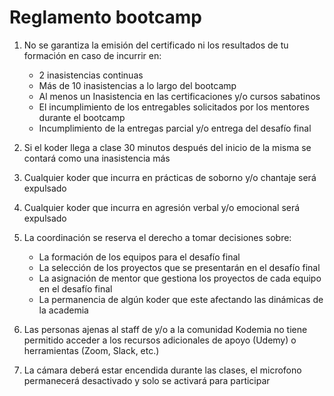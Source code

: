 # Reglamento bootcamp

1. No se garantiza la emisión del certificado ni los resultados de tu formación en caso de incurrir en:
    - 2 inasistencias continuas
    - Más de 10 inasistencias a lo largo del bootcamp
    - Al menos un Inasistencia en las certificaciones y/o cursos sabatinos
    - El incumplimiento de los entregables solicitados por los mentores durante el bootcamp
    - Incumplimiento de la entregas parcial y/o entrega del desafío final

2. Si el koder llega a clase 30 minutos después del inicio de la misma se contará como una inasistencia más

3. Cualquier koder que incurra en prácticas de soborno y/o chantaje será expulsado

4. Cualquier koder que incurra en agresión verbal y/o emocional será expulsado

5. La coordinación se reserva el derecho a tomar decisiones sobre:
    - La formación de los equipos para el desafío final
    - La selección de los proyectos que se presentarán en el desafío final
    - La asignación de mentor que gestiona los proyectos de cada equipo en el desafío final
    - La permanencia de algún koder que este afectando las dinámicas de la academia

6.  Las personas ajenas al staff de y/o a la comunidad Kodemia no tiene permitido acceder a los recursos adicionales de apoyo (Udemy) o herramientas (Zoom, Slack, etc.)

7. La cámara deberá estar encendida durante las clases, el microfono permanecerá desactivado y solo se activará para participar
